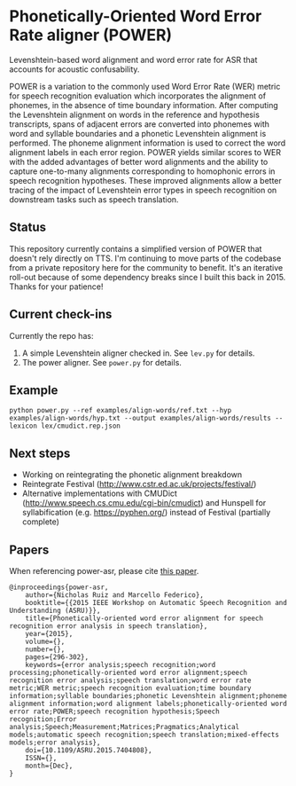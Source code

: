 # Phonetically-Oriented Word Error Rate aligner (POWER)

Levenshtein-based word alignment and word error rate for ASR that accounts for acoustic confusability.

POWER is a variation to the commonly used Word Error Rate (WER) metric for speech recognition evaluation which incorporates the alignment of phonemes, in the absence of time boundary information. After computing the Levenshtein alignment on words in the reference and hypothesis transcripts, spans of adjacent errors are converted into phonemes with word and syllable boundaries and a phonetic Levenshtein alignment is performed. The phoneme alignment information is used to correct the word alignment labels in each error region. POWER yields similar scores to WER with the added advantages of better word alignments and the ability to capture one-to-many alignments corresponding to homophonic errors in speech recognition hypotheses. These improved alignments allow a better tracing of the impact of Levenshtein error types in speech recognition on downstream tasks such as speech translation.

## Status
This repository currently contains a simplified version of POWER that doesn't rely directly on TTS. I'm continuing to move parts of the codebase from a private repository here for the community to benefit. It's an iterative roll-out because of some dependency breaks since I built this back in 2015. Thanks for your patience!

## Current check-ins
Currently the repo has:
1. A simple Levenshtein aligner checked in. See `lev.py` for details.
2. The power aligner. See `power.py` for details.

## Example
```
python power.py --ref examples/align-words/ref.txt --hyp examples/align-words/hyp.txt --output examples/align-words/results --lexicon lex/cmudict.rep.json
```

## Next steps
* Working on reintegrating the phonetic alignment breakdown
* Reintegrate Festival (http://www.cstr.ed.ac.uk/projects/festival/)
* Alternative implementations with CMUDict (http://www.speech.cs.cmu.edu/cgi-bin/cmudict) and Hunspell for syllabification (e.g. https://pyphen.org/) instead of Festival (partially complete)

## Papers

When referencing power-asr, please cite [this paper](https://ieeexplore.ieee.org/document/7404808).

```
@inproceedings{power-asr, 
    author={Nicholas Ruiz and Marcello Federico}, 
    booktitle={{2015 IEEE Workshop on Automatic Speech Recognition and Understanding (ASRU)}}, 
    title={Phonetically-oriented word error alignment for speech recognition error analysis in speech translation}, 
    year={2015}, 
    volume={}, 
    number={}, 
    pages={296-302}, 
    keywords={error analysis;speech recognition;word processing;phonetically-oriented word error alignment;speech recognition error analysis;speech translation;word error rate metric;WER metric;speech recognition evaluation;time boundary information;syllable boundaries;phonetic Levenshtein alignment;phoneme alignment information;word alignment labels;phonetically-oriented word error rate;POWER;speech recognition hypothesis;Speech recognition;Error analysis;Speech;Measurement;Matrices;Pragmatics;Analytical models;automatic speech recognition;speech translation;mixed-effects models;error analysis}, 
    doi={10.1109/ASRU.2015.7404808}, 
    ISSN={}, 
    month={Dec},
}
```
